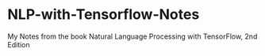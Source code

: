 # NLP-with-Tensorflow-Notes
My Notes from the book Natural Language Processing with TensorFlow, 2nd Edition
